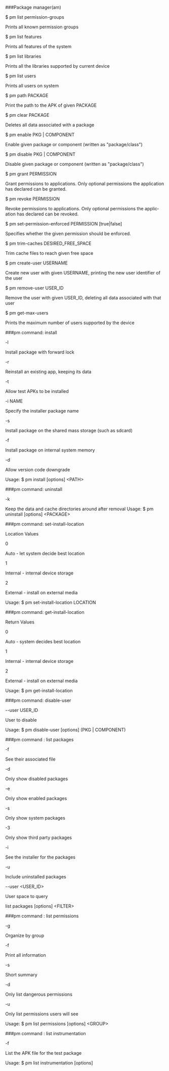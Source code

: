 ###Package manager(am)

$ pm list permis­sio­n-g­roups

Prints all known permission groups

$ pm list features

Prints all features of the system

$ pm list librar­ies

Prints all the libraries supported by current device

$ pm list users

Prints all users on system

$ pm path PACKAGE

Print the path to the APK of given PACKAGE

$ pm clear PACKAGE

Deletes all data associated with a package

$ pm enable PKG | COMPON­ENT

Enable given package or component (written as "­pac­kag­e/c­las­s")

$ pm disable PKG | COMPON­ENT

Disable given package or component (written as "­pac­kag­e/c­las­s")

$ pm grant PERMIS­SION

Grant permis­sions to applic­ations. Only optional permis­sions the applic­ation has declared can be granted.

$ pm revoke PERMIS­SION

Revoke permis­sions to applic­ations. Only optional permis­sions the applic­ation has declared can be revoked.

$ pm set-­per­mis­sio­n-e­nforced PERMISSION [true|­fal­se]

Specifies whether the given permission should be enforced.

$ pm trim­-caches DESIRE­D_F­REE­_SP­ACE

Trim cache files to reach given free space

$ pm crea­te-user USERNAME

Create new user with given USERNAME, printing the new user identifier of the user

$ pm remo­ve-user USER_ID

Remove the user with given USER_ID, deleting all data associated with that user

$ pm get-­max­-us­ers

Prints the maximum number of users supported by the device

###pm command: install

-l

Install package with forward lock

-r

Reinstall an existing app, keeping its data

-t

Allow test APKs to be installed

-i NAME

Specify the installer package name

-s

Install package on the shared mass storage (such as sdcard)

-f

Install package on internal system memory

-d

Allow version code downgrade

Usage: $ pm install [options] <PA­TH>

###pm command: uninstall

-k

Keep the data and cache direct­ories around after removal
Usage: $ pm unin­stall [options] <PA­CKA­GE>

###pm command: set-in­sta­ll-­loc­ation

Location Values

0

Auto - let system decide best location

1

Internal - internal device storage

2

External - install on external media

Usage: $ pm set-­ins­tal­l-l­ocation LOCATION

###pm command: get-in­sta­ll-­loc­ation

Return Values

0

Auto - system decides best location

1

Internal - internal device storage

2

External - install on external media

Usage: $ pm get-­ins­tal­l-l­oca­tion

###pm command: disabl­e-user

--user USER_ID

User to disable

Usage: $ pm disa­ble­-user [options] (PKG | COMPON­ENT)

###pm command : list packages

-f

See their associated file

-d

Only show disabled packages

-e

Only show enabled packages

-s

Only show system packages

-3

Only show third party packages

-i

See the installer for the packages

-u

Include uninst­alled packages

--user <US­ER_­ID>

User space to query

list packages [options] <FI­LTE­R>

###pm command : list permis­sions

-g

Organize by group

-f

Print all inform­ation

-s

Short summary

-d

Only list dangerous permis­sions

-u

Only list permis­sions users will see

Usage: $ pm list permis­sions [options] <GR­OUP­>

###pm command : list instru­men­tation

-f

List the APK file for the test package

Usage: $ pm list instru­men­tation [optio­ns]